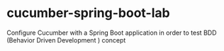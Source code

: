 # cucumber-spring-boot-lab
Configure Cucumber with a Spring Boot application in order to test BDD (Behavior Driven Development ) concept
